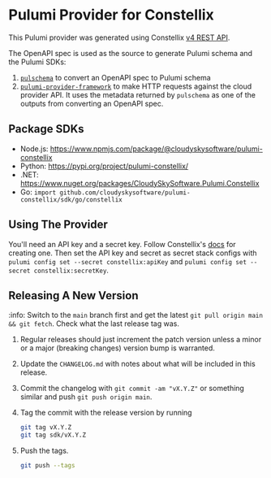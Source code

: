 # Pulumi Provider for Constellix

This Pulumi provider was generated using Constellix [v4 REST API](https://api.dns.constellix.com/v4/docs).

The OpenAPI spec is used as the source to generate Pulumi schema and the Pulumi SDKs:

1. [`pulschema`](https://github.com/cloudy-sky-software/pulschema) to convert an OpenAPI spec to Pulumi schema
2. [`pulumi-provider-framework`](https://github.com/cloudy-sky-software/pulumi-provider-framework) to make HTTP requests against the cloud provider API. It uses the metadata returned by `pulschema` as one of the outputs from
   converting an OpenAPI spec.

## Package SDKs

- Node.js: https://www.npmjs.com/package/@cloudyskysoftware/pulumi-constellix
- Python: https://pypi.org/project/pulumi-constellix/
- .NET: https://www.nuget.org/packages/CloudySkySoftware.Pulumi.Constellix
- Go: `import github.com/cloudyskysoftware/pulumi-constellix/sdk/go/constellix`

## Using The Provider

You'll need an API key and a secret key. Follow Constellix's [docs]([https://render.com/docs/api#getting-started](https://support.constellix.com/support/solutions/articles/47001200127-how-to-generate-an-api-key)) for creating one.
Then set the API key and secret as secret stack configs with `pulumi config set --secret constellix:apiKey` and `pulumi config set --secret constellix:secretKey`.

## Releasing A New Version

:info: Switch to the `main` branch first and get the latest `git pull origin main && git fetch`. Check what the last release tag was.

1. Regular releases should just increment the patch version unless a minor or a major (breaking changes) version bump is warranted.
1. Update the `CHANGELOG.md` with notes about what will be included in this release.
1. Commit the changelog with `git commit -am "vX.Y.Z"` or something similar and push `git push origin main`.
1. Tag the commit with the release version by running

   ```bash
   git tag vX.Y.Z
   git tag sdk/vX.Y.Z
   ```

1. Push the tags.

   ```bash
   git push --tags
   ```
